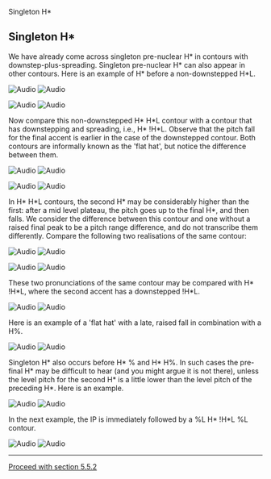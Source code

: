 Singleton H\* <!-- function FrameUpdate(URL1, URL2) { parent.audio.location.href = URL1; parent.display.location.href = URL2; } // -->

Singleton H\*
-------------

We have already come across singleton pre-nuclear H\* in contours with downstep-plus-spreading. Singleton pre-nuclear H\* can also appear in other contours. Here is an example of H\* before a non-downstepped H\*L.

![Audio](audio.gif) ![Audio](./audio/gif/039.gif)

![Audio](audio.gif) ![Audio](./audio/gif/040.gif)

Now compare this non-downstepped H\* H\*L contour with a contour that has downstepping and spreading, i.e., H\* !H\*L. Observe that the pitch fall for the final accent is earlier in the case of the downstepped contour. Both contours are informally known as the 'flat hat', but notice the difference between them.

![Audio](audio.gif) ![Audio](./audio/gif/039.gif)

![Audio](audio.gif) ![Audio](./audio/gif/041.gif)

In H\* H\*L contours, the second H\* may be considerably higher than the first: after a mid level plateau, the pitch goes up to the final H\*, and then falls. We consider the difference between this contour and one without a raised final peak to be a pitch range difference, and do not transcribe them differently. Compare the following two realisations of the same contour:

![Audio](audio.gif) ![Audio](./audio/gif/324.gif)

![Audio](audio.gif) ![Audio](./audio/gif/325.gif)

These two pronunciations of the same contour may be compared with H\* !H\*L, where the second accent has a downstepped !H\*L.

![Audio](audio.gif) ![Audio](./audio/gif/345.gif)

Here is an example of a 'flat hat' with a late, raised fall in combination with a H%.

![Audio](audio.gif) ![Audio](./audio/gif/256.gif)

Singleton H\* also occurs before H\* % and H\* H%. In such cases the pre-final H\* may be difficult to hear (and you might argue it is not there), unless the level pitch for the second H\* is a little lower than the level pitch of the preceding H\*. Here is an example.

![Audio](audio.gif) ![Audio](./audio/gif/327.gif)

In the next example, the IP is immediately followed by a %L H\* !H\*L %L contour.

![Audio](audio.gif) ![Audio](./audio/gif/093.gif)

* * *

[Proceed with section 5.5.2](rise5_2.htm)